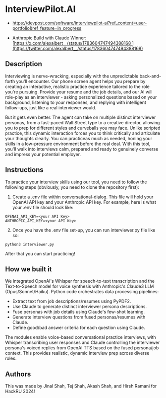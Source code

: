 # InterviewPilot.AI

- https://devpost.com/software/interviewpilot-ai?ref_content=user-portfolio&ref_feature=in_progress

- Anthropic Build with Claude Winner: [https://x.com/alexalbert__/status/1783604747494388168 ](https://twitter.com/alexalbert__/status/1783604747494388168)

## Description
Interviewing is nerve-wracking, especially with the unpredictable back-and-forth you'll encounter. Our phone screen agent helps you prepare by creating an interactive, realistic practice experience tailored to the role you're pursuing. Provide your resume and the job details, and our AI will role-play as an interviewer - asking personalized questions based on your background, listening to your responses, and replying with intelligent follow-ups, just like a real interviewer would.

But it gets even better. The agent can take on multiple distinct interviewer personas, from a fast-paced Wall Street type to a creative director, allowing you to prep for different styles and curveballs you may face. Unlike scripted practice, this dynamic interaction forces you to think critically and articulate your thoughts clearly. You can practiceas much as needed, honing your skills in a low-pressure environment before the real deal. With this tool, you'll walk into interviews calm, prepared and ready to genuinely converse and impress your potential employer.

## Instructions

To practice your interview skills using our tool, you need to follow the following steps (obviously, you need to clone the repository first):

1. Create a .env file within conversational-dialog. This file will hold your OpenAI API key and your Anthropic API key. For example, here is what your .env file should look like:
```
OPENAI_API_KEY=<your API Key>
ANTHROPIC_API_KEY=<your API Key>
```
2. Once you have the .env file set-up, you can run interviewer.py file like so:
```
python3 interviewer.py
```

After that you can start practicing!

## How we built it
We integrated OpenAI's Whisper for speech-to-text transcription and the Text-to-Speech model for voice synthesis with Anthropic's Claude3 LLM (Opus/Sonnet/Haiku). Python code orchestrates data processing pipelines:
- Extract text from job descriptions/resumes using PyPDF2.
- Use Claude to generate distinct interviewer persona descriptions.
- Fuse personas with job details using Claude's few-shot learning.
- Generate interview questions from fused personas/resumes with Claude.
- Define good/bad answer criteria for each question using Claude.

The modules enable voice-based conversational practice interviews, with Whisper transcribing user responses and Claude controlling the interviewer persona's voiced replies from OpenAI TTS based on the fused persona/job context. This provides realistic, dynamic interview prep across diverse roles.

## Authors
This was made by Jinal Shah, Tej Shah, Akash Shah, and Hirsh Ramani for HackRU 2024!
